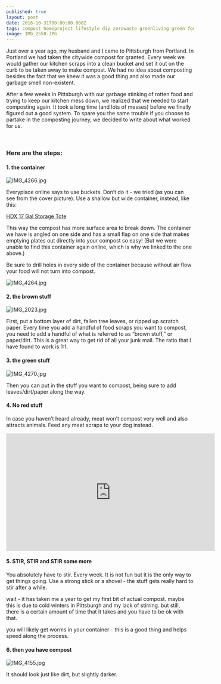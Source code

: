 ```yaml
---
published: true
layout: post
date: 2016-10-31T00:00:00.000Z
tags: compost homeproject lifestyle diy zerowaste greenliving green food
image: IMG_2550.JPG
---
```



Just over a year ago, my husband and I came to Pittsburgh from Portland. In Portland we had taken the citywide compost for granted. Every week we would gather our kitchen scraps into a clean bucket and set it out on the curb to be taken away to make compost. We had no idea about composting besides the fact that we knew it was a good thing and also made our garbage smell non-existent.

After a few weeks in Pittsburgh with our garbage stinking of rotten food and trying to keep our kitchen mess down, we realized that we needed to start composting again. It took a long time (and lots of messes) before we finally figured out a good system. To spare you the same trouble if you choose to partake in the composting journey, we decided to write about what worked for us.

<br>


### Here are the steps:


#### 1\. the container


![IMG_4266.jpg](/content/IMG_4266.JPG)


Everyplace online says to use buckets. Don’t do it - we tried (as you can see from the cover picture). Use a shallow but wide container, instead, like this:



[HDX 17 Gal Storage Tote](http://www.homedepot.com/p/HDX-17-Gal-Storage-Tote-in-Black-HDX17GONLINE-6/205808350)


This way the compost has more surface area to break down. The container we have is angled on one side and has a small flap on one side that makes emptying plates out directly into your compost so easy! (But we were unable to find this container again online, which is why we linked to the one above.)


Be sure to drill holes in every side of the container because without air flow your food will not turn into compost.


![IMG_4264.jpg](/content/IMG_4264.JPG)


#### 2\. the brown stuff


![IMG_2023.jpg](/content/IMG_2023.JPG)


First, put a bottom layer of dirt, fallen tree leaves, or ripped up scratch paper. Every time you add a handful of food scraps you want to compost, you need to add a handful of what is referred to as “brown stuff,” or paper/dirt. This is a great way to get rid of all your junk mail. The ratio that I have found to work is 1:1.


#### 3\. the green stuff


![IMG_4270.jpg](/content/IMG_4270.JPG)


Then you can put in the stuff you want to compost, being sure to add leaves/dirt/paper along the way.

#### 4\. No red stuff


In case you haven’t heard already, meat won’t compost very well and also attracts animals. Feed any meat scraps to your dog instead.


<iframe width="560" height="315" src="https://www.youtube.com/embed/mIMbSdbD_RA" frameborder="0" allowfullscreen></iframe>


#### 5\. STIR, STIR and STIR some more



You absolutely have to stir. Every week. It is not fun but it is the only way to get things going. Use a strong stick or a shovel - the stuff gets really hard to stir after a while.


wait - it has taken me a year to get my first bit of actual compost. maybe this is due to cold winters in Pittsburgh and my lack of stirring. but still, there is a certain amount of time that it takes and you have to be ok with that.


you will likely get worms in your container - this is a good thing and helps speed along the process.


#### 6\. then you have compost


![IMG_4155.jpg](/content/IMG_4155.JPG)

It should look just like dirt, but slightly darker.
